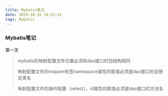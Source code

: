```yaml
---
title: Mybatis笔记
date: 2019-10-15 19:51:31
tags: Mybatis
---
```

### Mybatis笔记  

第一天  


> mybatis的映射配置文件位置必须和dao接口的包结构相同    
> 
> 映射配置文件的mapper标签namespace属性的取值必须是dao接口的全限定类名  
> 
> 映射配置文件的操作配置（select），id属性的取值必须是dao接口的方法名